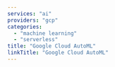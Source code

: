 ```yaml
---
services: "ai"
providers: "gcp"
categories:
  - "machine learning"
  - "serverless"
title: "Google Cloud AutoML"
linkTitle: "Google Cloud AutoML"
---
```

